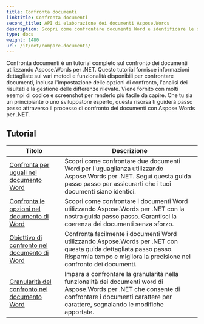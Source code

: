 ```yaml
---
title: Confronta documenti
linktitle: Confronta documenti
second_title: API di elaborazione dei documenti Aspose.Words
description: Scopri come confrontare documenti Word e identificare le differenze utilizzando Aspose.Words per .NET. Guide ed esempi pratici inclusi.
type: docs
weight: 1480
url: /it/net/compare-documents/
---
```


Confronta documenti è un tutorial completo sul confronto dei documenti utilizzando Aspose.Words per .NET. Questo tutorial fornisce informazioni dettagliate sui vari metodi e funzionalità disponibili per confrontare documenti, inclusa l'impostazione delle opzioni di confronto, l'analisi dei risultati e la gestione delle differenze rilevate. Viene fornito con molti esempi di codice e screenshot per renderlo più facile da capire. Che tu sia un principiante o uno sviluppatore esperto, questa risorsa ti guiderà passo passo attraverso il processo di confronto dei documenti con Aspose.Words per .NET.

 ## Tutorial
| Titolo | Descrizione |
| --- | --- |
| [Confronta per uguali nel documento Word](./compare-for-equal/) | Scopri come confrontare due documenti Word per l'uguaglianza utilizzando Aspose.Words per .NET. Segui questa guida passo passo per assicurarti che i tuoi documenti siano identici. |
| [Confronta le opzioni nel documento di Word](./compare-options/) | Scopri come confrontare i documenti Word utilizzando Aspose.Words per .NET con la nostra guida passo passo. Garantisci la coerenza dei documenti senza sforzo. |
| [Obiettivo di confronto nel documento di Word](./comparison-target/) | Confronta facilmente i documenti Word utilizzando Aspose.Words per .NET con questa guida dettagliata passo passo. Risparmia tempo e migliora la precisione nel confronto dei documenti. |
| [Granularità del confronto nel documento Word](./comparison-granularity/) | Impara a confrontare la granularità nella funzionalità dei documenti word di Aspose.Words per .NET che consente di confrontare i documenti carattere per carattere, segnalando le modifiche apportate. |